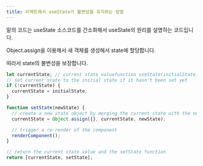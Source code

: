 ```yaml
---
title: 리액트에서 useState가 불변성을 유지하는 방법
---
```


밑의 코드는 useState 소스코드를 간소화해서 useState의 원리를 설명하는 코드입니다.

Object.assign을 이용해서 새 객체를 생성해서 state에 할당합니다.

따라서 state의 불변성을 보장합니다.

```jsx
let currentState; // current state valuefunction useState(initialState) {
// set current state to the initial state if it hasn't been set yet
if (!currentState) {
  currentState = initialState;
}

function setState(newState) {
  // create a new state object by merging the current state with the new state
  currentState = Object.assign({}, currentState, newState);

  // trigger a re-render of the component
  renderComponent();
}

// return the current state value and the setState function
return [currentState, setState];
```
